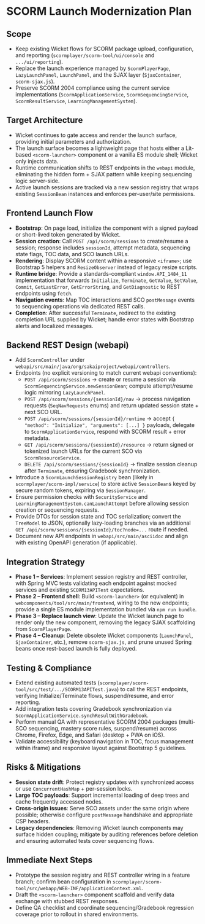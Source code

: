 # SCORM Launch Modernization Plan

## Scope
- Keep existing Wicket flows for SCORM package upload, configuration, and reporting (`scormplayer/scorm-tool/ui/console` and `.../ui/reporting`).
- Replace the launch experience managed by `ScormPlayerPage`, `LazyLaunchPanel`, `LaunchPanel`, and the SJAX layer (`SjaxContainer`, `scorm-sjax.js`).
- Preserve SCORM 2004 compliance using the current service implementations (`ScormApplicationService`, `ScormSequencingService`, `ScormResultService`, `LearningManagementSystem`).

## Target Architecture
- Wicket continues to gate access and render the launch surface, providing initial parameters and authorization.
- The launch surface becomes a lightweight page that hosts either a Lit-based `<scorm-launcher>` component or a vanilla ES module shell; Wicket only injects data.
- Runtime communication shifts to REST endpoints in the `webapi` module, eliminating the hidden form + SJAX pattern while keeping sequencing logic server-side.
- Active launch sessions are tracked via a new session registry that wraps existing `SessionBean` instances and enforces per-user/site permissions.

## Frontend Launch Flow
- **Bootstrap**: On page load, initialize the component with a signed payload or short-lived token generated by Wicket.
- **Session creation**: Call `POST /api/scorm/sessions` to create/resume a session; response includes `sessionId`, attempt metadata, sequencing state flags, TOC data, and SCO launch URLs.
- **Rendering**: Display SCORM content within a responsive `<iframe>`; use Bootstrap 5 helpers and `ResizeObserver` instead of legacy resize scripts.
- **Runtime bridge**: Provide a standards-compliant `window.API_1484_11` implementation that forwards `Initialize`, `Terminate`, `GetValue`, `SetValue`, `Commit`, `GetLastError`, `GetErrorString`, and `GetDiagnostic` to REST endpoints using `fetch`.
- **Navigation events**: Map TOC interactions and SCO `postMessage` events to sequencing operations via dedicated REST calls.
- **Completion**: After successful `Terminate`, redirect to the existing completion URL supplied by Wicket; handle error states with Bootstrap alerts and localized messages.

## Backend REST Design (webapi)
- Add `ScormController` under `webapi/src/main/java/org/sakaiproject/webapi/controllers`.
- Endpoints (no explicit versioning to match current webapi conventions):
  - `POST /api/scorm/sessions` → create or resume a session via `ScormSequencingService.newSessionBean`; compute attempt/resume logic mirroring `LazyLaunchPanel`.
  - `POST /api/scorm/sessions/{sessionId}/nav` → process navigation requests (`SeqNavRequests` enums) and return updated session state + next SCO URL.
  - `POST /api/scorm/sessions/{sessionId}/runtime` → accept `{ "method": "Initialize", "arguments": [...] }` payloads, delegate to `ScormApplicationService`, respond with SCORM result + error metadata.
  - `GET /api/scorm/sessions/{sessionId}/resource` → return signed or tokenized launch URLs for the current SCO via `ScormResourceService`.
  - `DELETE /api/scorm/sessions/{sessionId}` → finalize session cleanup after `Terminate`, ensuring Gradebook synchronization.
- Introduce a `ScormLaunchSessionRegistry` bean (likely in `scormplayer/scorm-impl/service`) to store active `SessionBean`s keyed by secure random tokens, expiring via `SessionManager`.
- Ensure permission checks with `SecurityService` and `LearningManagementSystem.canLaunchAttempt` before allowing session creation or sequencing requests.
- Provide DTOs for session state and TOC serialization; convert the `TreeModel` to JSON, optionally lazy-loading branches via an additional `GET /api/scorm/sessions/{sessionId}/toc?node=...` route if needed.
- Document new API endpoints in `webapi/src/main/asciidoc` and align with existing OpenAPI generation (if applicable).

## Integration Strategy
- **Phase 1 – Services**: Implement session registry and REST controller, with Spring MVC tests validating each endpoint against mocked services and existing `SCORM13APITest` expectations.
- **Phase 2 – Frontend shell**: Build `<scorm-launcher>` (or equivalent) in `webcomponents/tool/src/main/frontend`, wiring to the new endpoints; provide a single ES module implementation bundled via `npm run bundle`.
- **Phase 3 – Replace launch view**: Update the Wicket launch page to render only the new component, removing the legacy SJAX scaffolding from `ScormPlayerPage`.
- **Phase 4 – Cleanup**: Delete obsolete Wicket components (`LaunchPanel`, `SjaxContainer`, etc.), remove `scorm-sjax.js`, and prune unused Spring beans once rest-based launch is fully deployed.

## Testing & Compliance
- Extend existing automated tests (`scormplayer/scorm-tool/src/test/.../SCORM13APITest.java`) to call the REST endpoints, verifying Initialize/Terminate flows, suspend/resume, and error reporting.
- Add integration tests covering Gradebook synchronization via `ScormApplicationService.synchResultWithGradebook`.
- Perform manual QA with representative SCORM 2004 packages (multi-SCO sequencing, mastery score rules, suspend/resume) across Chrome, Firefox, Edge, and Safari (desktop + PWA on iOS).
- Validate accessibility (keyboard navigation in TOC, focus management within iframe) and responsive layout against Bootstrap 5 guidelines.

## Risks & Mitigations
- **Session state drift**: Protect registry updates with synchronized access or use `ConcurrentHashMap` + per-session locks.
- **Large TOC payloads**: Support incremental loading of deep trees and cache frequently accessed nodes.
- **Cross-origin issues**: Serve SCO assets under the same origin where possible; otherwise configure `postMessage` handshake and appropriate CSP headers.
- **Legacy dependencies**: Removing Wicket launch components may surface hidden coupling; mitigate by auditing references before deletion and ensuring automated tests cover sequencing flows.

## Immediate Next Steps
- Prototype the session registry and REST controller wiring in a feature branch; confirm bean configuration in `scormplayer/scorm-tool/src/webapp/WEB-INF/applicationContext.xml`.
- Draft the `<scorm-launcher>` component scaffold and verify data exchange with stubbed REST responses.
- Define QA checklist and coordinate sequencing/Gradebook regression coverage prior to rollout in shared environments.
